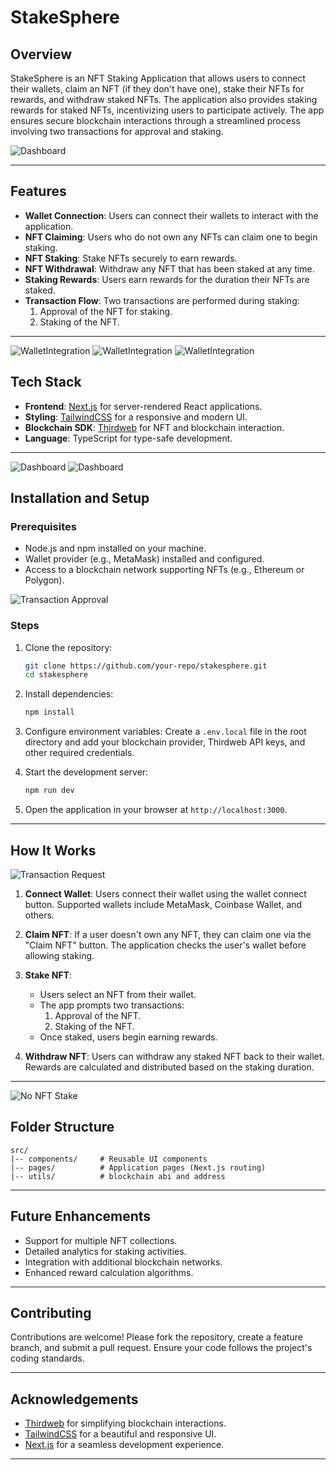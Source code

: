 # StakeSphere

## Overview
StakeSphere is an NFT Staking Application that allows users to connect their wallets, claim an NFT (if they don't have one), stake their NFTs for rewards, and withdraw staked NFTs. The application also provides staking rewards for staked NFTs, incentivizing users to participate actively. The app ensures secure blockchain interactions through a streamlined process involving two transactions for approval and staking.

![Dashboard](./Readme_images/Landing.png)

---

## Features

- **Wallet Connection**: Users can connect their wallets to interact with the application.
- **NFT Claiming**: Users who do not own any NFTs can claim one to begin staking.
- **NFT Staking**: Stake NFTs securely to earn rewards.
- **NFT Withdrawal**: Withdraw any NFT that has been staked at any time.
- **Staking Rewards**: Users earn rewards for the duration their NFTs are staked.
- **Transaction Flow**: Two transactions are performed during staking:
  1. Approval of the NFT for staking.
  2. Staking of the NFT.

---
![WalletIntegration](./Readme_images/WalletIntegration.png)
![WalletIntegration](./Readme_images/WalletIntegration1.png)
![WalletIntegration](./Readme_images/WalletIntegration2.png)

## Tech Stack

- **Frontend**: [Next.js](https://nextjs.org/) for server-rendered React applications.
- **Styling**: [TailwindCSS](https://tailwindcss.com/) for a responsive and modern UI.
- **Blockchain SDK**: [Thirdweb](https://thirdweb.com/) for NFT and blockchain interaction.
- **Language**: TypeScript for type-safe development.

---

![Dashboard](./Readme_images/Dashboard.png)
![Dashboard](./Readme_images/Dashboard1.png)

## Installation and Setup

### Prerequisites
- Node.js and npm installed on your machine.
- Wallet provider (e.g., MetaMask) installed and configured.
- Access to a blockchain network supporting NFTs (e.g., Ethereum or Polygon).

![Transaction Approval](./Readme_images/ApproveTransaction.png)

### Steps
1. Clone the repository:
   ```bash
   git clone https://github.com/your-repo/stakesphere.git
   cd stakesphere
   ```

2. Install dependencies:
   ```bash
   npm install
   ```

3. Configure environment variables:
   Create a `.env.local` file in the root directory and add your blockchain provider, Thirdweb API keys, and other required credentials.

4. Start the development server:
   ```bash
   npm run dev
   ```

5. Open the application in your browser at `http://localhost:3000`.

---

## How It Works

![Transaction Request](./Readme_images/Transaction.png)

1. **Connect Wallet**:
   Users connect their wallet using the wallet connect button. Supported wallets include MetaMask, Coinbase Wallet, and others.

2. **Claim NFT**:
   If a user doesn't own any NFT, they can claim one via the "Claim NFT" button. The application checks the user's wallet before allowing staking.

3. **Stake NFT**:
   - Users select an NFT from their wallet.
   - The app prompts two transactions:
     1. Approval of the NFT.
     2. Staking of the NFT.
   - Once staked, users begin earning rewards.

4. **Withdraw NFT**:
   Users can withdraw any staked NFT back to their wallet. Rewards are calculated and distributed based on the staking duration.

---

![No NFT Stake](./Readme_images/NoNftStaked.png)

## Folder Structure
```
src/
|-- components/     # Reusable UI components
|-- pages/          # Application pages (Next.js routing)        
|-- utils/          # blockchain abi and address
```

---

## Future Enhancements

- Support for multiple NFT collections.
- Detailed analytics for staking activities.
- Integration with additional blockchain networks.
- Enhanced reward calculation algorithms.

---

## Contributing

Contributions are welcome! Please fork the repository, create a feature branch, and submit a pull request. Ensure your code follows the project's coding standards.

---

## Acknowledgements

- [Thirdweb](https://thirdweb.com/) for simplifying blockchain interactions.
- [TailwindCSS](https://tailwindcss.com/) for a beautiful and responsive UI.
- [Next.js](https://nextjs.org/) for a seamless development experience.

---


